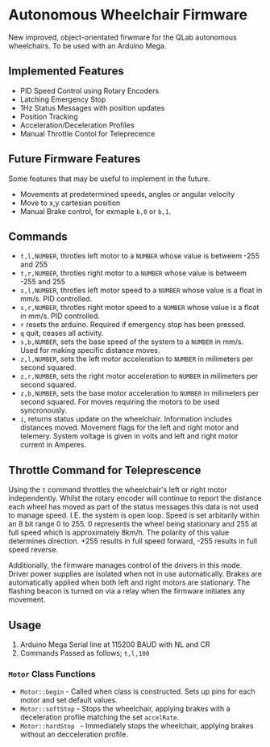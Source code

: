 # Autonomous Wheelchair Firmware

New improved, object-orientated firwmare for the QLab autonomous wheelchairs. To be used with an Arduino Mega.

## Implemented Features

* PID Speed Control using Rotary Encoders
* Latching Emergency Stop
* 1Hz Status Messages with position updates
* Position Tracking
* Acceleration/Deceleration Profiles
* Manual Throttle Contol for Teleprecence

## Future Firmware Features

Some features that may be useful to implement in the future.

* Movements at predetermined speeds, angles or angular velocity
* Move to x,y cartesian position
* Manual Brake control, for exmaple `b,0` or `b,1`.

## Commands

* `t,l,NUMBER`, throtles left motor to a `NUMBER` whose value is betweem -255 and 255
* `t,r,NUMBER`, throtles right motor to a `NUMBER` whose value is betweem -255 and 255
* `s,l,NUMBER`, throtles left motor speed to a `NUMBER` whose value is a float in mm/s. PID controlled.
* `s,r,NUMBER`, throtles right motor speed to a `NUMBER` whose value is a float in mm/s. PID controlled.
* `r` resets the arduino. Required if emergency stop has been pressed.
* `q` quit, ceases all activity.
* `s,b,NUMBER`, sets the base speed of the system to a `NUMBER` in mm/s. Used for making specific distance moves.
* `z,l,NUMBER`, sets the left motor acceleration to `NUMBER` in milimeters per second squared.
* `z,r,NUMBER`, sets the right motor acceleration to `NUMBER` in milimeters per second squared.
* `z,b,NUMBER`, sets the base motor acceleration to `NUMBER` in milimeters per second squared. For moves requiring the motors to be used syncronously.
* `i`, returns status update on the wheelchair. Information includes distances moved. Movement flags for the left and right motor and telemery. System voltage is given in volts and left and right motor current in Amperes.

## Throttle Command for Teleprescence

Using the `t` command throttles the wheelchair's left or right motor independently. Whilst the rotary encoder will continue to report the distance each wheel has moved as part of the status messages this data is not used to manage speed. I.E. the system is open loop. Speed is set arbitarily within an 8 bit range 0 to 255. 0 represents the wheel being stationary and 255 at full speed which is approximately 8km/h. The polarity of this value determines direction. +255 results in full speed forward, -255 results in full speed reverse.

Additionally, the firmware manages control of the drivers in this mode. Driver power supplies are isolated when not in use automatically. Brakes are automatically applied when both left and right motors are stationary. The flashing beacon is turned on via a relay when the firmware initiates any movement.

## Usage

1. Arduino Mega Serial line at 115200 BAUD with NL and CR
2. Commands Passed as follows; `t,l,100`

### `Motor` Class Functions

* `Motor::begin` - Called when class is constructed. Sets up pins for each motor and set default values.
* `Motor::softStop` - Stops the wheelchair, applying brakes with a deceleration profile matching the set `accelRate`.
* `Motor::hardStop ` - Immediately stops the wheelchair, applying brakes without an decceleration profile.
